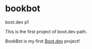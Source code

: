 # bookbot

boot.dev p1

This is the first project of boot.dev path.

BookBot is my first [Boot.dev](https://www.boot.dev) project!

